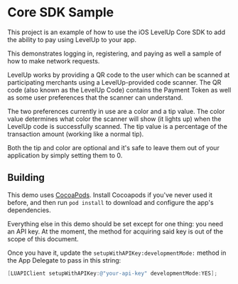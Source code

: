 Core SDK Sample
===============

This project is an example of how to use the iOS LevelUp Core SDK to add the
ability to pay using LevelUp to your app.

This demonstrates logging in, registering, and paying as well a sample of how
to make network requests.

LevelUp works by providing a QR code to the user which can be scanned at
participating merchants using a LevelUp-provided code scanner. The QR code
(also known as the LevelUp Code) contains the Payment Token as well as some
user preferences that the scanner can understand.

The two preferences currently in use are a color and a tip value. The color
value determines what color the scanner will show (it lights up) when the
LevelUp code is successfully scanned. The tip value is a percentage of the
transaction amount (working like a normal tip).

Both the tip and color are optional and it's safe to leave them out of your
application by simply setting them to 0.

Building
--------

This demo uses [CocoaPods](http://cocoapods.org/). Install Cocoapods if you've
never used it before, and then run `pod install` to download and configure the
app's dependencies.

Everything else in this demo should be set except for one thing: you need an API
key. At the moment, the method for acquiring said key is out of the scope of
this document.

Once you have it, update the `setupWithAPIKey:developmentMode:` method in the App Delegate to pass in this string:

```objective-c
[LUAPIClient setupWithAPIKey:@"your-api-key" developmentMode:YES];
```
